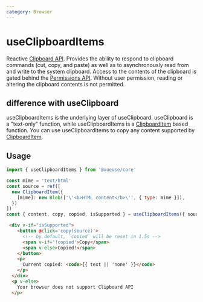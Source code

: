 ```yaml
---
category: Browser
---
```


# useClipboardItems

Reactive [Clipboard API](https://developer.mozilla.org/en-US/docs/Web/API/Clipboard_API). Provides the ability to respond to clipboard commands (cut, copy, and paste) as well as to asynchronously read from and write to the system clipboard. Access to the contents of the clipboard is gated behind the [Permissions API](https://developer.mozilla.org/en-US/docs/Web/API/Permissions_API). Without user permission, reading or altering the clipboard contents is not permitted.

## difference with useClipboard
useClipboardItems is the underlying layer of useClipboard. useClipboard is a "text-only" function, while useClipboardItems is a [ClipboardItem](https://developer.mozilla.org/en-US/docs/Web/API/ClipboardItem) based function. You can use useClipboardItems to copy any content supported by [ClipboardItem](https://developer.mozilla.org/en-US/docs/Web/API/ClipboardItem).

## Usage

```js
import { useClipboardItems } from '@vueuse/core'

const mime = 'text/html'
const source = ref([
  new ClipboardItem({
    [mime]: new Blob(['\'<b>HTML content</b>\'', { type: mime }]),
  })
])
const { content, copy, copied, isSupported } = useClipboardItems({ source })
```

```html
 <div v-if="isSupported">
    <button @click='copy(source)'>
      <!-- by default, `copied` will be reset in 1.5s -->
      <span v-if='!copied'>Copy</span>
      <span v-else>Copied!</span>
    </button>
    <p>
      Current copied: <code>{{ text || 'none' }}</code>
    </p>
  </div>
  <p v-else>
    Your browser does not support Clipboard API
  </p>
```
